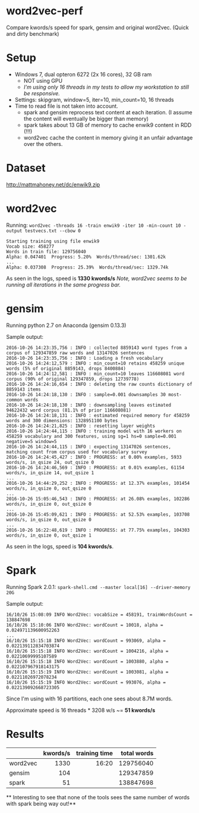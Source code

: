 # word2vec-perf
Compare kwords/s speed for spark, gensim and original word2vec. (Quick and dirty benchmark)


# Setup
- Windows 7, dual opteron 6272 (2x 16 cores), 32 GB ram
  - NOT using GPU
  - *I'm using only 16 threads in my tests to allow my workstation to still be responsive.*
- Settings: skipgram, window=5, iter=10, min_count=10, 16 threads
- Time to read file is not taken into account.
  - spark and gensim reprocess text content at each iteration. (I assume the content will eventually be bigger than memory)
  - spark takes about 13 GB of memory to cache enwik9 content in RDD (!!!)
  - word2vec cache the content in memory giving it an unfair advantage over the others.

# Dataset
http://mattmahoney.net/dc/enwik9.zip

# word2vec
Running: `word2vec -threads 16 -train enwik9 -iter 10 -min-count 10 -output testvecs.txt --cbow 0`

```
Starting training using file enwik9
Vocab size: 458277
Words in train file: 129756040
Alpha: 0.047401  Progress: 5.20%  Words/thread/sec: 1301.62k
...
Alpha: 0.037308  Progress: 25.39%  Words/thread/sec: 1329.74k
```
As seen in the logs, speed is **1330 kwords/s**
*Note, word2vec seems to be running all iterations in the same progress bar.*

# gensim
Running python 2.7 on Anaconda (gensim 0.13.3)

Sample output:
~~~~
2016-10-26 14:23:35,756 : INFO : collected 8859143 word types from a corpus of 129347859 raw words and 13147026 sentences
2016-10-26 14:23:35,756 : INFO : Loading a fresh vocabulary
2016-10-26 14:24:12,579 : INFO : min_count=10 retains 458259 unique words (5% of original 8859143, drops 8400884)
2016-10-26 14:24:12,581 : INFO : min_count=10 leaves 116608081 word corpus (90% of original 129347859, drops 12739778)
2016-10-26 14:24:16,654 : INFO : deleting the raw counts dictionary of 8859143 items
2016-10-26 14:24:18,130 : INFO : sample=0.001 downsamples 30 most-common words
2016-10-26 14:24:18,130 : INFO : downsampling leaves estimated 94622432 word corpus (81.1% of prior 116608081)
2016-10-26 14:24:18,131 : INFO : estimated required memory for 458259 words and 300 dimensions: 1328951100 bytes
2016-10-26 14:24:21,825 : INFO : resetting layer weights
2016-10-26 14:24:44,115 : INFO : training model with 16 workers on 458259 vocabulary and 300 features, using sg=1 hs=0 sample=0.001 negative=5 window=5
2016-10-26 14:24:44,115 : INFO : expecting 13147026 sentences, matching count from corpus used for vocabulary survey
2016-10-26 14:24:45,427 : INFO : PROGRESS: at 0.00% examples, 5933 words/s, in_qsize 24, out_qsize 0
2016-10-26 14:24:46,569 : INFO : PROGRESS: at 0.01% examples, 61154 words/s, in_qsize 14, out_qsize 1
...
2016-10-26 14:44:29,252 : INFO : PROGRESS: at 12.37% examples, 101454 words/s, in_qsize 0, out_qsize 0
...
2016-10-26 15:05:46,543 : INFO : PROGRESS: at 26.08% examples, 102286 words/s, in_qsize 0, out_qsize 0
...
2016-10-26 15:45:09,621 : INFO : PROGRESS: at 52.53% examples, 103708 words/s, in_qsize 0, out_qsize 0
...
2016-10-26 16:22:48,619 : INFO : PROGRESS: at 77.75% examples, 104303 words/s, in_qsize 0, out_qsize 1
~~~~

As seen in the logs, speed is **104 kwords/s**.

# Spark
Running Spark 2.0.1: `spark-shell.cmd --master local[16] --driver-memory 20G`

Sample output:
~~~~
16/10/26 15:08:09 INFO Word2Vec: vocabSize = 458191, trainWordsCount = 138847698
16/10/26 15:10:06 INFO Word2Vec: wordCount = 10018, alpha = 0.024971139600952263
...
16/10/26 15:15:18 INFO Word2Vec: wordCount = 993069, alpha = 0.022139112834703874
16/10/26 15:15:18 INFO Word2Vec: wordCount = 1004216, alpha = 0.02210699995107589
16/10/26 15:15:18 INFO Word2Vec: wordCount = 1003880, alpha = 0.022107967918143175
16/10/26 15:15:19 INFO Word2Vec: wordCount = 1003081, alpha = 0.02211026972078234
16/10/26 15:15:19 INFO Word2Vec: wordCount = 993076, alpha = 0.022139092668723305
~~~~

Since I'm using with 16 partitions, each one sees about 8.7M words.

Approximate speed is 16 threads * 3208 w/s ~= **51 kwords/s**

# Results

|          | kwords/s | training time | total words |
| ---      | ---:     | ---:          | ---:        |
|word2vec  | 1330     | 16:20         | 129756040   | * unfair advange of data being already in memory
|gensim    | 104      |               | 129347859   |
|spark     | 51       |               | 138847698   |

** Interesting to see that none of the tools sees the same number of words with spark being way out!**
